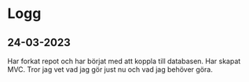 # Logg
## 24-03-2023
Har forkat repot och har börjat med att koppla till databasen. Har skapat MVC.
Tror jag vet vad jag gör just nu och vad jag behöver göra. 